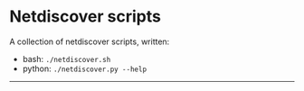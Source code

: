 # Netdiscover scripts

A collection of netdiscover scripts, written:

* bash: `./netdiscover.sh`
* python: `./netdiscover.py --help`

******
